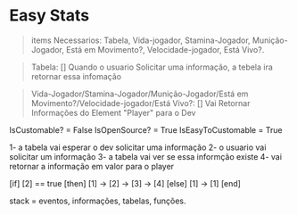# Easy Stats

> items Necessarios:
> Tabela, Vida-jogador, Stamina-Jogador, Munição-Jogador, Está em Movimento?, Velocidade-jogador, Está Vivo?.

> Tabela: []
> Quando o usuario Solicitar uma informação, a tebela ira retornar essa infomação 

>Vida-Jogador/Stamina-Jogador/Munição-Jogador/Está em Movimento?/Velocidade-jogador/Está Vivo?: []
>Vai Retornar Informações do Element "Player" para o Dev

IsCustomable? = False
IsOpenSource? = True
IsEasyToCustomable = True

1- a tabela vai esperar o dev solicitar uma informação
2- o usuario vai solicitar um informaçâo
3- a tabela vai ver se essa informção existe
4- vai retornar a informação em valor para o player

[if] [2] == true [then]
    [1] -> [2] -> [3] -> [4]
[else]
    [1] -> [1]
[end]

stack = eventos, informações, tabelas, funções.
